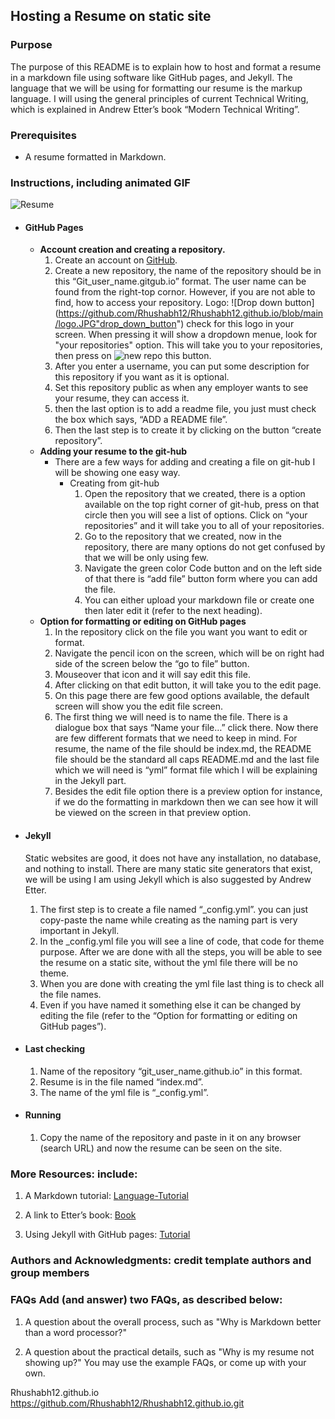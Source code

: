 ## Hosting a Resume on static site

### Purpose
The purpose of this README is to explain how to host and format a resume in a markdown file using software like GitHub pages, and Jekyll. The language that we will be using for formatting our resume is the markup language. I will using the general principles of current Technical Writing, which is explained in Andrew Etter’s book “Modern Technical Writing”. 

### Prerequisites 
*	A resume formatted in Markdown.


### Instructions, including animated GIF
![Resume](https://github.com/Rhushabh12/Rhushabh12.github.io/blob/main/resume.gif)
*	#### GitHub Pages
    * **Account creation and creating a repository.**
        1. Create an account on [GitHub](https://github.com/). 
        2. Create a new repository, the name of the repository should be in this “Git_user_name.gitgub.io” format. The user name can be found from the right-top cornor. However, if you are not able to find, how to access your repository. Logo: ![Drop down button] (https://github.com/Rhushabh12/Rhushabh12.github.io/blob/main/logo.JPG"drop_down_button") check for this logo in your screen. When pressing it will show a dropdown menue, look for "your repositories" option. This will take you to your repositories, then press on ![new repo](https://github.com/Rhushabh12/Rhushabh12.github.io/blob/main/new_repo.JPG"new_button") this button. 
        3. After you enter a username, you can put some description for this repository if you want as it is optional. 
        4. Set this repository public as when any employer wants to see your resume, they can access it.
        5. then the last option is to add a readme file, you just must check the box which says, “ADD a README file”.
        6. Then the last step is to create it by clicking on the button “create repository”.
    *	**Adding your resume to the git-hub** 
        *	There are a few ways for adding and creating a file on git-hub I will be showing one easy way.
            *  	Creating from git-hub 
                1.  Open the repository that we created, there is a option available on the top right corner of git-hub, press on that circle then you will see a list of options. Click on “your repositories” and it will take you to all of your repositories.
                2.	Go to the repository that we created, now in the repository, there are many options do not get confused by that we will be only using few. 
                3.	Navigate the green color Code button and on the left side of that there is “add file” button form where you can add the file.  
                4.	You can either upload your markdown file or create one then later edit it (refer to the next heading).
    *	**Option for formatting or editing on GitHub pages**
        1.	In the repository click on the file you want you want to edit or format.
        2.	Navigate the pencil icon on the screen, which will be on right had side of the screen below the “go to file” button.
        3.	Mouseover that icon and it will say edit this file.
        4.	After clicking on that edit button, it will take you to the edit page.
        5.	On this page there are few good options available, the default screen will show you the edit file screen.
        6.	The first thing we will need is to name the file. There is a dialogue box that says “Name your file…” click there. Now there are few different formats that we need to keep in mind. For resume, the name of the file should be index.md, the README file should be the standard all caps README.md and the last file which we will need is “yml” format file which I will be explaining in the Jekyll part.  
        7.	Besides the edit file option there is a preview option for instance, if we do the formatting in markdown then we can see how it will be viewed on the screen in that preview option.
*	#### Jekyll
    Static websites are good, it does not have any installation, no database, and nothing to install. There are many static site generators that exist, we will be using I am using Jekyll which is also suggested by Andrew Etter.
    1.	The first step is to create a file named “_config.yml”. you can just copy-paste the name while creating as the naming part is very important in Jekyll. 
    2.	In the _config.yml file you will see a line of code, that code for theme purpose. After we are done with all the steps, you will be able to see the resume on a static site, without the yml file there will be no theme.
    3.	When you are done with creating the yml file last thing is to check all the file names.
    4.	Even if you have named it something else it can be changed by editing the file (refer to the “Option for formatting or editing on GitHub pages”).

*	#### Last checking
    1.	Name of the repository “git_user_name.github.io” in this format.
    2.	Resume is in the file named “index.md”.
    3.	The name of the yml file is “_config.yml”.
*	#### Running 
    1.	Copy the name of the repository and paste in it on any browser (search URL) and now the resume can be seen on the site. 


### More Resources: include: 
1. A Markdown tutorial: [Language-Tutorial](https://helloacm.com/markdown-markup-language-quick-tutorial/)

2. A link to Etter’s book: [Book](https://www.amazon.ca/Modern-Technical-Writing-Introduction-Documentation-ebook/dp/B01A2QL9SS)

3. Using Jekyll with GitHub pages: [Tutorial](https://docs.github.com/en/pages/setting-up-a-github-pages-site-with-jekyll) 

### Authors and Acknowledgments: credit template authors and group members

### FAQs Add (and answer) two FAQs, as described below:

1. A question about the overall process, such as "Why is Markdown better than a word 
processor?"

2. A question about the practical details, such as "Why is my resume not showing up?"
You may use the example FAQs, or come up with your own.


Rhushabh12.github.io
https://github.com/Rhushabh12/Rhushabh12.github.io.git
